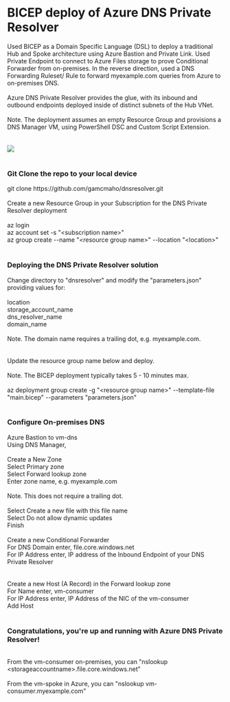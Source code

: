 # BICEP deploy of Azure DNS Private Resolver
Used BICEP as a Domain Specific Language (DSL) to deploy a traditional Hub and Spoke architecture using Azure Bastion and Private Link.  Used Private Endpoint to connect to Azure Files storage to prove Conditional Forwarder from on-premises.  In the reverse direction, used a DNS Forwarding Ruleset/ Rule to forward myexample.com queries from Azure to on-premises DNS.
<br><br>
Azure DNS Private Resolver provides the glue, with its inbound and outbound endpoints deployed inside of distinct subnets of the Hub VNet.
<br><br>
Note. The deployment assumes an empty Resource Group and provisions a DNS Manager VM, using PowerShell DSC and Custom Script Extension.
<br><br><br>
<img src="https://github.com/wasytb72/az-privatednsresolver-demo/DnsPrivateResolver.jpg">
<br><br>
<h3>Git Clone the repo to your local device</h3>
git clone https://github.com/gamcmaho/dnsresolver.git
<br><br>
Create a new Resource Group in your Subscription for the DNS Private Resolver deployment
<br><br>
az login<br>
az account set -s "&ltsubscription name&gt"<br>
az group create --name "&ltresource group name&gt" --location "&ltlocation&gt"<br><br>
<h3>Deploying the DNS Private Resolver solution</h3>
Change directory to "dnsresolver" and modify the "parameters.json" providing values for:<br><br>
location<br>
storage_account_name<br>
dns_resolver_name<br>
domain_name
<br><br>
Note.  The domain name requires a trailing dot, e.g. myexample.com.
<br><br><br>
Update the resource group name below and deploy.
<br><br>Note.  The BICEP deployment typically takes 5 - 10 minutes max.
<br><br>
az deployment group create -g "&ltresource group name&gt" --template-file "main.bicep" --parameters "parameters.json"
<br><br>
<h3>Configure On-premises DNS</h3>
Azure Bastion to vm-dns<br>
Using DNS Manager,<br><br>
Create a New Zone<br>
Select Primary zone<br>
Select Forward lookup zone<br>
Enter zone name, e.g. myexample.com
<br><br>Note.  This does not require a trailing dot.<br><br>
Select Create a new file with this file name<br>
Select Do not allow dynamic updates<br>
Finish
<br><br>
Create a new Conditional Forwarder<br>
For DNS Domain enter, file.core.windows.net<br>
For IP Address enter, IP address of the Inbound Endpoint of your DNS Private Resolver<br>
<br><br>
Create a new Host (A Record) in the Forward lookup zone<br>
For Name enter, vm-consumer<br>
For IP Address enter, IP Address of the NIC of the vm-consumer<br>
Add Host
<br><br>
<h3>Congratulations, you're up and running with Azure DNS Private Resolver!</h3>
<br>
From the vm-consumer on-premises, you can "nslookup &ltstorageaccountname&gt.file.core.windows.net"
<br><br>
From the vm-spoke in Azure, you can "nslookup vm-consumer.myexample.com"